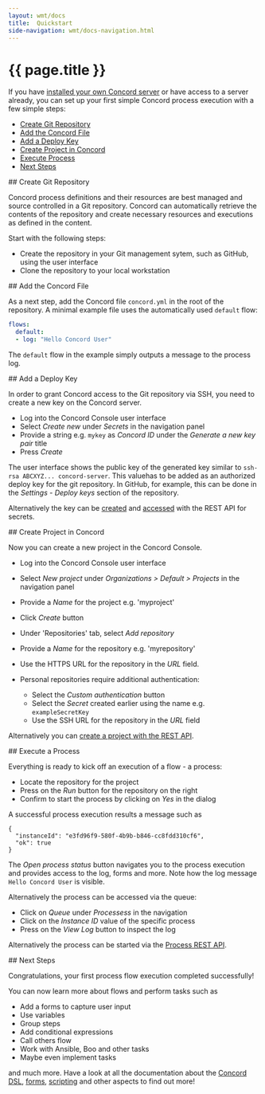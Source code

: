 ```yaml
---
layout: wmt/docs
title:  Quickstart
side-navigation: wmt/docs-navigation.html
---
```


# {{ page.title }}

If you have [installed your own Concord server](./installation.html) or have
access to a server already, you can set up your first simple Concord process
execution with a few simple steps:

- [Create Git Repository](#create-repository)
- [Add the Concord File](#add-concord-file)
- [Add a Deploy Key](#add-deploy-key)
- [Create Project in Concord](#create-project)
- [Execute Process](#execute-process)
- [Next Steps](#next-steps)

<a name="create-repository"/>
## Create Git Repository

Concord process definitions and their resources are best managed and source
controlled in a Git repository. Concord can automatically retrieve the contents
of the repository and create necessary resources and executions as defined in
the content.

Start with the following steps:

- Create the repository in your Git management sytem, such as GitHub, using the
  user interface
- Clone the repository to your local workstation

<a name="add-concord-file"/>
## Add the Concord File

As a next step, add the Concord file `concord.yml` in the root of the repository.
A minimal example file uses the automatically used `default` flow:

```yaml
flows:
  default:
  - log: "Hello Concord User"
```

The `default` flow in the example simply outputs a message to the process log.

<a name="add-deploy-key"/>
## Add a Deploy Key

In order to grant Concord access to the Git repository via SSH, you need to
create a new key on the Concord server.

- Log into the Concord Console user interface
- Select _Create new_ under _Secrets_ in the navigation panel
- Provide a string e.g. `mykey` as _Concord ID_ under the _Generate a new key pair_ title
- Press _Create_

The user interface shows the public key of the generated key similar to 
`ssh-rsa ABCXYZ... concord-server`. This valuehas to be added as an authorized deploy
key for the git repository. In GitHub, for example, this can be done in the 
_Settings - Deploy keys_ section of the repository.

Alternatively the key can be
[created](../api/secret.html#create-secret) and
[accessed](../api/secret.html#get-key) with the REST API for secrets.

<a name="create-project"/>
## Create Project in Concord

Now you can create a new project in the Concord Console.

- Log into the Concord Console user interface
- Select _New project_ under _Organizations > Default > Projects_ in the navigation panel
- Provide a _Name_ for the project e.g. 'myproject'
- Click _Create_ button

- Under 'Repositories' tab, select _Add repository_
- Provide a _Name_ for the repository e.g. 'myrepository'
- Use the HTTPS URL for the repository in the _URL_ field.
- Personal repositories require additional authentication:
    - Select the _Custom authentication_ button
    - Select the _Secret_ created earlier using the name e.g. `exampleSecretKey`
    - Use the SSH URL for the repository in the _URL_ field

Alternatively you can
[create a project with the REST API](../api/project.html#createproject).


<a name="execute-process"/>
## Execute a Process

Everything is ready to kick off an execution of a flow - a process:

- Locate the repository for the project
- Press on the _Run_ button for the repository on the right
- Confirm to start the process by clicking on _Yes_ in the dialog

A successful process execution results a message such as

```
{
  "instanceId": "e3fd96f9-580f-4b9b-b846-cc8fdd310cf6",
  "ok": true
}
```

The _Open process status_ button navigates you to the process execution and
provides access to the log, forms and more. Note how the log message
`Hello Concord User` is visible.

Alternatively the process can be accessed via the queue:

- Click on _Queue_ under _Processess_ in the navigation
- Click on the _Instance ID_ value of the specific process
- Press on the _View Log_ button to inspect the log

Alternatively the process can be started via the
[Process REST API](../api/process.html).

<a name="next-steps"/>
## Next Steps

Congratulations, your first process flow execution completed successfully!

You can now learn more about flows and perform tasks such as

- Add a forms to capture user input
- Use variables
- Group steps
- Add conditional expressions
- Call others flow
- Work with Ansible, Boo and other tasks
- Maybe even implement tasks

and much more. Have a look at all the documentation about the
[Concord DSL](./concord-dsl.html), [forms](./forms.html),
[scripting](./scripting.html) and other aspects to find out more!
